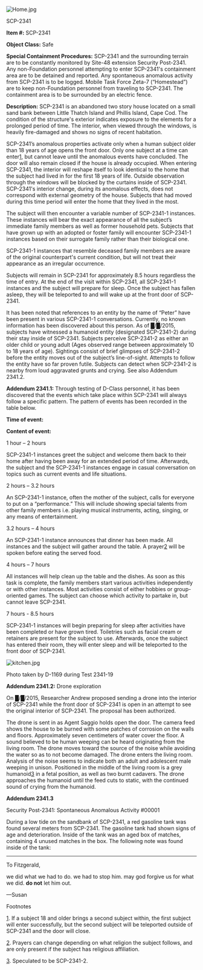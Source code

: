 ![Home.jpg](http://scp-wiki.wdfiles.com/local--files/scp-2341/Home.jpg)

SCP-2341

**Item #:** SCP-2341

**Object Class:** Safe

**Special Containment Procedures:** SCP-2341 and the surrounding terrain are to be constantly monitored by Site-48 extension Security Post-2341. Any non-Foundation personnel attempting to enter SCP-2341's containment area are to be detained and reported. Any spontaneous anomalous activity from SCP-2341 is to be logged. Mobile Task Force Zeta-7 (“Homestead”) are to keep non-Foundation personnel from traveling to SCP-2341. The containment area is to be surrounded by an electric fence.

**Description:** SCP-2341 is an abandoned two story house located on a small sand bank between Little Thatch Island and Phillis Island, Cape Cod. The condition of the structure's exterior indicates exposure to the elements for a prolonged period of time. The interior, when viewed through the windows, is heavily fire-damaged and shows no signs of recent habitation.

SCP-2341’s anomalous properties activate only when a human subject older than 18 years of age opens the front door. Only one subject at a time can enter[1](javascript:;), but cannot leave until the anomalous events have concluded. The door will also remain closed if the house is already occupied. When entering SCP-2341, the interior will reshape itself to look identical to the home that the subject had lived in for the first 18 years of life. Outside observation through the windows will be blocked by the curtains inside of SCP-2341. SCP-2341's interior change, during its anomalous effects, does not correspond with external geometry of the house. Subjects that had moved during this time period will enter the home that they lived in the most.

The subject will then encounter a variable number of SCP-2341-1 instances. These instances will bear the exact appearance of all the subject’s immediate family members as well as former household pets. Subjects that have grown up with an adopted or foster family will encounter SCP-2341-1 instances based on their surrogate family rather than their biological one.

SCP-2341-1 instances that resemble deceased family members are aware of the original counterpart's current condition, but will not treat their appearance as an irregular occurrence.

Subjects will remain in SCP-2341 for approximately 8.5 hours regardless the time of entry. At the end of the visit within SCP-2341, all SCP-2341-1 instances and the subject will prepare for sleep. Once the subject has fallen asleep, they will be teleported to and will wake up at the front door of SCP-2341.

It has been noted that references to an entity by the name of “Peter” have been present in various SCP-2341-1 conversations. Currently, no known information has been discovered about this person. As of █/█/2015, subjects have witnessed a humanoid entity (designated SCP-2341-2) during their stay inside of SCP-2341. Subjects perceive SCP-2341-2 as either an older child or young adult (Ages observed range between approximately 10 to 18 years of age). Sightings consist of brief glimpses of SCP-2341-2 before the entity moves out of the subject’s line-of-sight. Attempts to follow the entity have so far proven futile. Subjects can detect when SCP-2341-2 is nearby from loud aggravated grunts and crying. See also Addendum 2341.2.

**Addendum 2341.1:** Through testing of D-Class personnel, it has been discovered that the events which take place within SCP-2341 will always follow a specific pattern. The pattern of events has been recorded in the table below.

**Time of event:**

**Content of event:**

1 hour – 2 hours

SCP-2341-1 instances greet the subject and welcome them back to their home after having been away for an extended period of time. Afterwards, the subject and the SCP-2341-1 instances engage in casual conversation on topics such as current events and life situations.

2 hours – 3.2 hours

An SCP-2341-1 instance, often the mother of the subject, calls for everyone to put on a “performance.” This will include showing special talents from other family members i.e. playing musical instruments, acting, singing, or any means of entertainment.

3.2 hours – 4 hours

An SCP-2341-1 instance announces that dinner has been made. All instances and the subject will gather around the table. A prayer[2](javascript:;) will be spoken before eating the served food.

4 hours – 7 hours

All instances will help clean up the table and the dishes. As soon as this task is complete, the family members start various activities independently or with other instances. Most activities consist of either hobbies or group-oriented games. The subject can choose which activity to partake in, but cannot leave SCP-2341.

7 hours - 8.5 hours

SCP-2341-1 instances will begin preparing for sleep after activities have been completed or have grown tired. Toiletries such as facial cream or retainers are present for the subject to use. Afterwards, once the subject has entered their room, they will enter sleep and will be teleported to the front door of SCP-2341.

![kitchen.jpg](http://www.scp-wiki.net/local--files/scp-2341/kitchen.jpg)

Photo taken by D-1169 during Test 2341-19

**Addendum 2341.2:** Drone exploration

On █/█/2015, Researcher Andrew proposed sending a drone into the interior of SCP-2341 while the front door of SCP-2341 is open in an attempt to see the original interior of SCP-2341. The proposal has been authorized.

The drone is sent in as Agent Saggio holds open the door. The camera feed shows the house to be burned with some patches of corrosion on the walls and floors. Approximately seven centimeters of water cover the floor. A sound believed to be human weeping can be heard originating from the living room. The drone moves toward the source of the noise while avoiding the water so as to not become damaged. The drone enters the living room. Analysis of the noise seems to indicate both an adult and adolescent male weeping in unison. Positioned in the middle of the living room is a grey humanoid[3](javascript:;) in a fetal position, as well as two burnt cadavers. The drone approaches the humanoid until the feed cuts to static, with the continued sound of crying from the humanoid.

**Addendum 2341.3**

Security Post-2341: Spontaneous Anomalous Activity #00001

During a low tide on the sandbank of SCP-2341, a red gasoline tank was found several meters from SCP-2341. The gasoline tank had shown signs of age and deterioration. Inside of the tank was an aged box of matches, containing 4 unused matches in the box. The following note was found inside of the tank:

* * *

To Fitzgerald,

we did what we had to do. we had to stop him. may god forgive us for what we did. **do not** let him out.

—Susan

Footnotes

[1](javascript:;). If a subject 18 and older brings a second subject within, the first subject will enter successfully, but the second subject will be teleported outside of SCP-2341 and the door will close.

[2](javascript:;). Prayers can change depending on what religion the subject follows, and are only present if the subject has religious affiliation.

[3](javascript:;). Speculated to be SCP-2341-2.